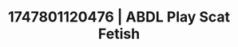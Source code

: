 ---
categories:
- Erotic tension tease
- Nude Olympics
- Sex Olympics
- Consent-based play
- Pillow talk
image: /assets/images/1747801120476.jpg
layout: post
seo:
  description: Featured content with artistic Scat Fetish, ABDL Play. HD images available.
  keywords: Scat Fetish, ABDL Play
  og_image: /assets/images/1747801120476.jpg
  schema_type: VisualArtwork
tags:
- ABDL Play
- '#1747801120476'
- Scat Fetish
title: 1747801120476 | ABDL Play Scat Fetish
---